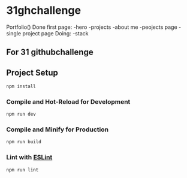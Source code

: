 # 31ghchallenge

Portfolio() 
Done first page:
-hero
-projects
-about me
-peojects page
-single project page
Doing:
-stack

## For 31 githubchallenge

## Project Setup

```sh
npm install
```

### Compile and Hot-Reload for Development

```sh
npm run dev
```

### Compile and Minify for Production

```sh
npm run build
```

### Lint with [ESLint](https://eslint.org/)

```sh
npm run lint
```
